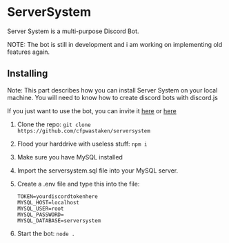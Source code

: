 # ServerSystem

Server System is a multi-purpose Discord Bot.

NOTE: The bot is still in development and i am working on implementing old features again.

## Installing

Note: This part describes how you can install Server System on your local machine. You will need to know how to create discord bots with discord.js

If you just want to use the bot, you can invite it [here](https://www.youtube.com/watch?v=dQw4w9WgXcQ "TopGG") or [here](https://www.youtube.com/watch?v=fC7oUOUEEi4 "Discord")

1. Clone the repo: `git clone https://github.com/cfpwastaken/serversystem`
2. Flood your harddrive with useless stuff: `npm i`
3. Make sure you have MySQL installed
4. Import the serversystem.sql file into your MySQL server.
5. Create a .env file and type this into the file:

   ```dotenv
   TOKEN=yourdiscordtokenhere
   MYSQL_HOST=localhost
   MYSQL_USER=root
   MYSQL_PASSWORD=
   MYSQL_DATABASE=serversystem
   ```

6. Start the bot: `node .`
